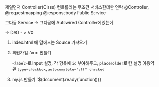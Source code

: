 제일먼저 Controller(Class)
컨트롤러는 무조건 서비스한테만 연락
@Controller, @requestmapping @responsebody
Public Service 

그다음 Service -> 그다음에 Autowired Controller에있는거



-> DAO - > VO







1. index.html 에 맘에드는 Source 가져오기

2. 회원가입 form 만들기

   `<label>`로 input 설명, 각 항목에 `id` 부여해주고, `placeholder`로 칸 설명
   이용약관 `type=checkbox`, `autocomplete="off" checked`

3. my.js 만들기
   `$(document).ready(function(){}

